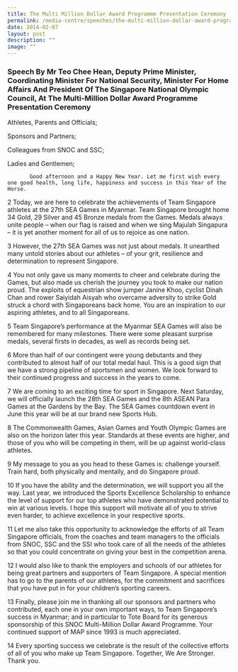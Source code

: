```yaml
---
title: The Multi Million Dollar Award Programme Presentation Ceremony
permalink: /media-centre/speeches/the-multi-million-dollar-award-programme-presentation-ceremony/
date: 2014-02-07
layout: post
description: ""
image: ""
---
```

### **Speech By Mr Teo Chee Hean, Deputy Prime Minister, Coordinating Minister For National Security, Minister For Home Affairs And President Of The Singapore National Olympic Council, At The Multi-Million Dollar Award Programme Presentation Ceremony**

Athletes, Parents and Officials;

Sponsors and Partners;

Colleagues from SNOC and SSC;

Ladies and Gentlemen;

           Good afternoon and a Happy New Year. Let me first wish every one good health, long life, happiness and success in this Year of the Horse.

2	Today, we are here to celebrate the achievements of Team Singapore athletes at the 27th SEA Games in Myanmar. Team Singapore brought home 34 Gold, 29 Silver and 45 Bronze medals from the Games. Medals always unite people – when our flag is raised and when we sing Majulah Singapura – it is yet another moment for all of us to rejoice as one nation. 

3	However, the 27th SEA Games was not just about medals. It unearthed many untold stories about our athletes – of your grit, resilience and determination to represent Singapore.

4	You not only gave us many moments to cheer and celebrate during the Games, but also made us cherish the journey you took to make our nation proud. The exploits of equestrian show jumper Janine Khoo, cyclist Dinah Chan and rower Saiyidah Aisyah who overcame adversity to strike Gold struck a chord with Singaporeans back home. You are an inspiration to our aspiring athletes, and to all Singaporeans.

5	Team Singapore’s performance at the Myanmar SEA Games will also be remembered for many milestones. There were some pleasant surprise medals, several firsts in decades, as well as records being set.

6	More than half of our contingent were young debutants and they contributed to almost half of our total medal haul. This is a good sign that we have a strong pipeline of sportsmen and women. We look forward to their continued progress and success in the years to come.

7	We are coming to an exciting time for sport in Singapore. Next Saturday, we will officially launch the 28th SEA Games and the 8th ASEAN Para Games at the Gardens by the Bay. The SEA Games countdown event in June this year will be at our brand new Sports Hub.

8	The Commonwealth Games, Asian Games and Youth Olympic Games are also on the horizon later this year.  Standards at these events are higher, and those of you who will be competing in them, will be up against world-class athletes.

9	My message to you as you head to these Games is: challenge yourself. Train hard, both physically and mentally, and do Singapore proud.

10	If you have the ability and the determination, we will support you all the way. Last year, we introduced the Sports Excellence Scholarship to enhance the level of support for our top athletes who have demonstrated potential to win at various levels. I hope this support will motivate all of you to strive even harder, to achieve excellence in your respective sports.

11	Let me also take this opportunity to acknowledge the efforts of all Team Singapore officials, from the coaches and team managers to the officials from SNOC, SSC and the SSI who took care of all the needs of the athletes so that you could concentrate on giving your best in the competition arena.

12	I would also like to thank the employers and schools of our athletes for being great partners and supporters of Team Singapore. A special mention has to go to the parents of our athletes, for the commitment and sacrifices that you have put in for your children’s sporting careers.

13	Finally, please join me in thanking all our sponsors and partners who contributed, each one in your own important ways, to Team Singapore’s success in Myanmar; and in particular to Tote Board for its generous sponsorship of this SNOC Multi-Million Dollar Award Programme. Your continued support of MAP since 1993 is much appreciated. 

14	Every sporting success we celebrate is the result of the collective efforts of all of you who make up Team Singapore. Together, We Are Stronger. Thank you.

